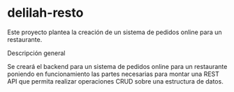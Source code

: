 # delilah-resto
Este proyecto plantea la creación de un sistema de pedidos online para un restaurante.

Descripción general

Se creará el backend para un sistema de pedidos online para un restaurante poniendo en funcionamiento las partes necesarias para montar una REST API que permita realizar operaciones CRUD sobre una estructura de datos.

